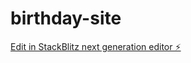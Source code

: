 # birthday-site

[Edit in StackBlitz next generation editor ⚡️](https://stackblitz.com/~/github.com/Andersondev07/birthday-site)